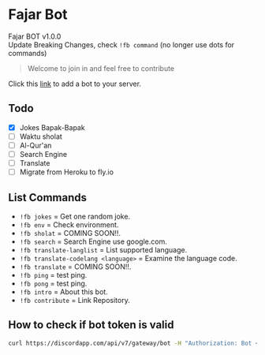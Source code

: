 # Fajar Bot

Fajar BOT v1.0.0  
Update Breaking Changes, check `!fb command` (no longer use dots for commands)

> Welcome to join in and feel free to contribute

<!-- > Source [link](https://dev.to/aurelievache/learning-go-by-examples-part-4-create-a-bot-for-discord-in-go-43cf) <!-->

Click this [link](https://discord.com/oauth2/authorize?client_id=1010842038532583456&permissions=8&scope=bot) to add a bot to your server.

## Todo

- [x] Jokes Bapak-Bapak
- [ ] Waktu sholat
- [ ] Al-Qur'an
- [ ] Search Engine
- [ ] Translate
- [ ] Migrate from Heroku to fly.io

## List Commands

- `!fb jokes` = Get one random joke.
- `!fb env` = Check environment.
- `!fb sholat` = COMING SOON!!.
- `!fb search` = Search Engine use google.com.
- `!fb translate-langlist` = List supported language.
- `!fb translate-codelang <language>` = Examine the language code.
- `!fb translate` = COMING SOON!!.
- `!fb ping` = test ping.
- `!fb pong` = test ping.
- `!fb intro` = About this bot.
- `!fb contribute` = Link Repository.

## How to check if bot token is valid
```bash
curl https://discordapp.com/api/v7/gateway/bot -H "Authorization: Bot <token>"
```
